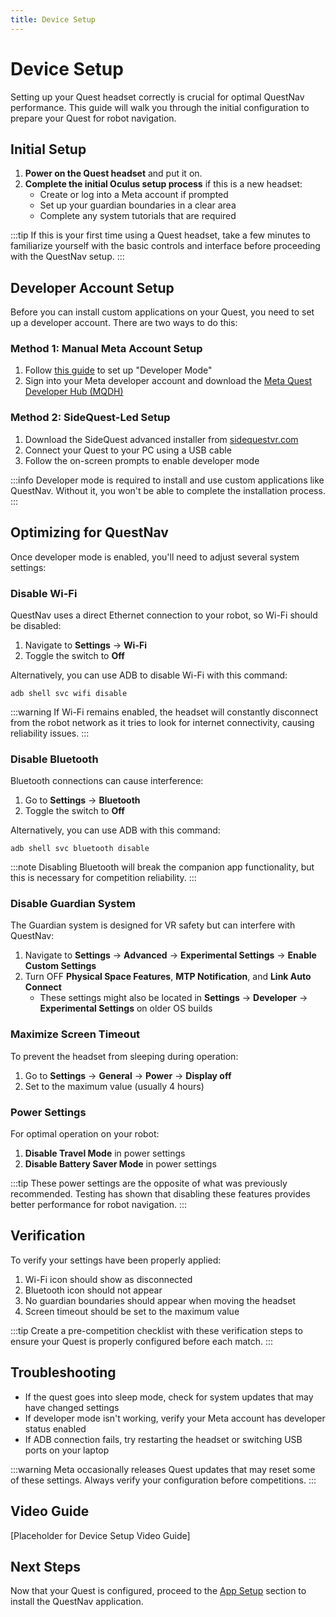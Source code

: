 ```yaml
---
title: Device Setup 
---
```

# Device Setup

Setting up your Quest headset correctly is crucial for optimal QuestNav performance. This guide will walk you through the initial configuration to prepare your Quest for robot navigation.

## Initial Setup

1. **Power on the Quest headset** and put it on.
2. **Complete the initial Oculus setup process** if this is a new headset:
    - Create or log into a Meta account if prompted
    - Set up your guardian boundaries in a clear area
    - Complete any system tutorials that are required

:::tip
If this is your first time using a Quest headset, take a few minutes to familiarize yourself with the basic controls and interface before proceeding with the QuestNav setup.
:::

## Developer Account Setup

Before you can install custom applications on your Quest, you need to set up a developer account. There are two ways to do this:

### Method 1: Manual Meta Account Setup
1. Follow [this guide](https://medium.com/sidequestvr/how-to-turn-on-developer-mode-for-the-quest-3-509244ccd386) to set up "Developer Mode"
2. Sign into your Meta developer account and download the [Meta Quest Developer Hub (MQDH)](https://developers.meta.com/horizon/develop)

### Method 2: SideQuest-Led Setup
1. Download the SideQuest advanced installer from [sidequestvr.com](https://sidequestvr.com/setup-howto)
2. Connect your Quest to your PC using a USB cable
3. Follow the on-screen prompts to enable developer mode

:::info
Developer mode is required to install and use custom applications like QuestNav. Without it, you won't be able to complete the installation process.
:::

## Optimizing for QuestNav

Once developer mode is enabled, you'll need to adjust several system settings:

### Disable Wi-Fi
QuestNav uses a direct Ethernet connection to your robot, so Wi-Fi should be disabled:
1. Navigate to **Settings** → **Wi-Fi**
2. Toggle the switch to **Off**

Alternatively, you can use ADB to disable Wi-Fi with this command:
```
adb shell svc wifi disable
```

:::warning
If Wi-Fi remains enabled, the headset will constantly disconnect from the robot network as it tries to look for internet connectivity, causing reliability issues.
:::

### Disable Bluetooth
Bluetooth connections can cause interference:
1. Go to **Settings** → **Bluetooth**
2. Toggle the switch to **Off**

Alternatively, you can use ADB with this command:
```
adb shell svc bluetooth disable
```

:::note
Disabling Bluetooth will break the companion app functionality, but this is necessary for competition reliability.
:::

### Disable Guardian System
The Guardian system is designed for VR safety but can interfere with QuestNav:
1. Navigate to **Settings** → **Advanced** → **Experimental Settings** → **Enable Custom Settings**
2. Turn OFF **Physical Space Features**, **MTP Notification**, and **Link Auto Connect**
    - These settings might also be located in **Settings** → **Developer** → **Experimental Settings** on older OS builds

### Maximize Screen Timeout
To prevent the headset from sleeping during operation:
1. Go to **Settings** → **General** → **Power** → **Display off**
2. Set to the maximum value (usually 4 hours)

### Power Settings
For optimal operation on your robot:
1. **Disable Travel Mode** in power settings
2. **Disable Battery Saver Mode** in power settings

:::tip
These power settings are the opposite of what was previously recommended. Testing has shown that disabling these features provides better performance for robot navigation.
:::

## Verification
To verify your settings have been properly applied:
1. Wi-Fi icon should show as disconnected
2. Bluetooth icon should not appear
3. No guardian boundaries should appear when moving the headset
4. Screen timeout should be set to the maximum value

:::tip
Create a pre-competition checklist with these verification steps to ensure your Quest is properly configured before each match.
:::

## Troubleshooting
- If the quest goes into sleep mode, check for system updates that may have changed settings
- If developer mode isn't working, verify your Meta account has developer status enabled
- If ADB connection fails, try restarting the headset or switching USB ports on your laptop

:::warning
Meta occasionally releases Quest updates that may reset some of these settings. Always verify your configuration before competitions.
:::

## Video Guide
[Placeholder for Device Setup Video Guide]

## Next Steps
Now that your Quest is configured, proceed to the [App Setup](./app-setup) section to install the QuestNav application.